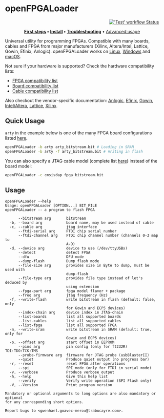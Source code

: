 # openFPGALoader

<p align="right">
  <a title="'Test' workflow Status" href="https://github.com/trabucayre/openFPGALoader/actions?query=workflow%3ATest"><img alt="'Test' workflow Status" src="https://img.shields.io/github/workflow/status/trabucayre/openFPGALoader/Test?longCache=true&style=flat-square&label=Test&logo=github%20actions&logoColor=fff"></a>
</p>

<p align="center">
  <strong><a href="doc/first-steps.md">First steps</a> • <a href="INSTALL.md">Install</a> • <a href="doc/troubleshooting.md">Troubleshooting</a></strong> • <a href="doc/advanced-usage.md">Advanced usage</a>
</p>

Universal utility for programming FPGAs. Compatible with many boards, cables and FPGA from major manufacturers (Xilinx, Altera/Intel, Lattice, Gowin, Efinix, Anlogic). openFPGALoader works on [Linux](INSTALL.md#linux), [Windows](INSTALL.md#windows) and [macOS](INSTALL.md#macos).

Not sure if your hardware is supported? Check the hardware compatibility lists:

 * [FPGA compatibility list](doc/fpga-compatibility-list.md)
 * [Board compatibility list](doc/board-compatibility-list.md)
 * [Cable compatibility list](doc/cable-compatibility-list.md)

Also checkout the vendor-specific documentation: [Anlogic](doc/anlogic.md), [Efinix](doc/efinix.md), [Gowin](doc/gowin.md), [Intel/Altera](doc/intel.md), [Lattice](doc/lattice.md), [Xilinx](doc/xilinx.md).

## Quick Usage

`arty` in the example below is one of the many FPGA board configurations listed [here](doc/board-compatibility-list.md).

```bash
openFPGALoader -b arty arty_bitstream.bit # Loading in SRAM
openFPGALoader -b arty -f arty_bitstream.bit # Writing in flash
```

You can also specify a JTAG cable model (complete list [here](doc/cable-compatibility-list.md)) instead of the board model:

```bash
openFPGALoader -c cmsisdap fpga_bitstream.bit
```

## Usage

```
openFPGALoader --help
Usage: openFPGALoader [OPTION...] BIT_FILE
openFPGALoader -- a program to flash FPGA

      --bitstream arg       bitstream
  -b, --board arg           board name, may be used instead of cable
  -c, --cable arg           jtag interface
      --ftdi-serial arg     FTDI chip serial number
      --ftdi-channel arg    FTDI chip channel number (channels 0-3 map to
                            A-D)
  -d, --device arg          device to use (/dev/ttyUSBx)
      --detect              detect FPGA
      --dfu                 DFU mode
      --dump-flash          Dump flash mode
      --file-size arg       provides size in Byte to dump, must be used with
                            dump-flash
      --file-type arg       provides file type instead of let's deduced by
                            using extension
      --fpga-part arg       fpga model flavor + package
      --freq arg            jtag frequency (Hz)
  -f, --write-flash         write bitstream in flash (default: false, only
                            for Gowin and ECP5 devices)
      --index-chain arg     device index in JTAG-chain
      --list-boards         list all supported boards
      --list-cables         list all supported cables
      --list-fpga           list all supported FPGA
  -m, --write-sram          write bitstream in SRAM (default: true, only for
                            Gowin and ECP5 devices)
  -o, --offset arg          start offset in EEPROM
      --pins arg            pin config (only for ft232R) TDI:TDO:TCK:TMS
      --probe-firmware arg  firmware for JTAG probe (usbBlasterII)
      --quiet               Produce quiet output (no progress bar)
  -r, --reset               reset FPGA after operations
      --spi                 SPI mode (only for FTDI in serial mode)
  -v, --verbose             Produce verbose output
  -h, --help                Give this help list
      --verify              Verify write operation (SPI Flash only)
  -V, --Version             Print program version

Mandatory or optional arguments to long options are also mandatory or optional
for any corresponding short options.

Report bugs to <gwenhael.goavec-merou@trabucayre.com>.
```
